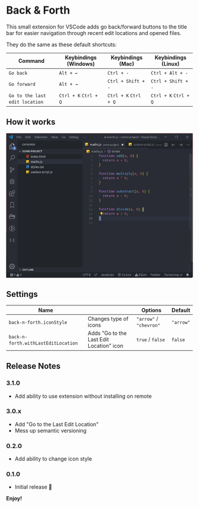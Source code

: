 # Back & Forth

This small extension for VSCode adds go back/forward buttons to the title bar for easier navigation through recent edit locations and opened files.

They do the same as these default shortcuts:

| Command                        | Keybindings (Windows) | Keybindings (Mac)     | Keybindings (Linux)   |
| ------------------------------ | --------------------- | --------------------- | --------------------- |
| `Go back`                      | `Alt + ←`             | `Ctrl + -`            | `Ctrl + Alt + -`      |
| `Go forward`                   | `Alt + →`             | `Ctrl + Shift + -`    | `Ctrl + Shift + -`    |
| `Go to the last edit location` | `Ctrl + K` `Ctrl + Q` | `Ctrl + K` `Ctrl + Q` | `Ctrl + K` `Ctrl + Q` |

## How it works

![Demo](img/screenshots/demo.gif)

## Settings

| Name                                |                                          | Options                 | Default   |
| ----------------------------------- | ---------------------------------------- | ----------------------- | --------- |
| `back-n-forth.iconStyle`            | Changes type of icons                    | `"arrow"` / `"chevron"` | `"arrow"` |
| `back-n-forth.withLastEditLocation` | Adds "Go to the Last Edit Location" icon | `true` / `false`        | `false`   |

## Release Notes

### 3.1.0

- Add ability to use extension without installing on remote

### 3.0.x

- Add "Go to the Last Edit Location"
- Mess up semantic versioning

### 0.2.0

- Add ability to change icon style

### 0.1.0

- Initial release 🎉

**Enjoy!**
